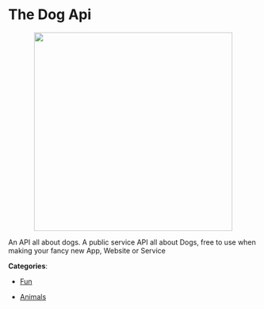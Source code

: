 # The Dog Api
<p align="center">
    <img width="400" src="https://raw.githubusercontent.com/apis-list/apis-list/apis/the-dog-api/logo_256x256.png" />
</p>

An API all about dogs.  A public service API all about Dogs, free to use when making your fancy new App, Website or Service



**Categories**:

- [Fun](https://github.com/apis-list/apis-list#fun)

- [Animals](https://github.com/apis-list/apis-list#animals)



